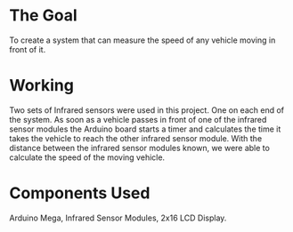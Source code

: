 # The Goal
To create a system that can measure the speed of any vehicle moving in front of it.

# Working
Two sets of Infrared sensors were used in this project. One on each end of the system. As soon as a vehicle passes in front of one of the infrared sensor modules the Arduino board starts a timer and calculates the time it takes the vehicle to reach the other infrared sensor module. With the distance between the infrared sensor modules known, we were able to calculate the speed of the moving vehicle.

# Components Used
Arduino Mega,
Infrared Sensor Modules,
2x16 LCD Display.
